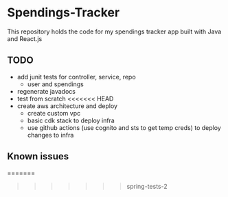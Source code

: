 # Spendings-Tracker

This repository holds the code for my spendings tracker app built with Java and React.js

## TODO
- add junit tests for controller, service, repo
  - user and spendings
- regenerate javadocs
- test from scratch
<<<<<<< HEAD
- create aws architecture and deploy
	- create custom vpc
	- basic cdk stack to deploy infra
	- use github actions (use cognito and sts to get temp creds) to deploy changes to infra

## Known issues
=======
>>>>>>> spring-tests-2
